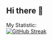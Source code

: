 ## Hi there 👋
My Statistic:\
[![GitHub Streak](https://streak-stats.demolab.com?user=ibnumalikmudzopar&theme=highcontrast&hide_border=true)](https://git.io/streak-stats)

<!--
**ibnumalikmudzopar/ibnumalikmudzopar** is a ✨ _special_ ✨ repository because its `README.md` (this file) appears on your GitHub profile.

Here are some ideas to get you started:

- 🔭 I’m currently working on ...
- 🌱 I’m currently learning ...
- 👯 I’m looking to collaborate on ...
- 🤔 I’m looking for help with ...
- 💬 Ask me about ...
- 📫 How to reach me: ...
- 😄 Pronouns: ...
- ⚡ Fun fact: ...
-->
